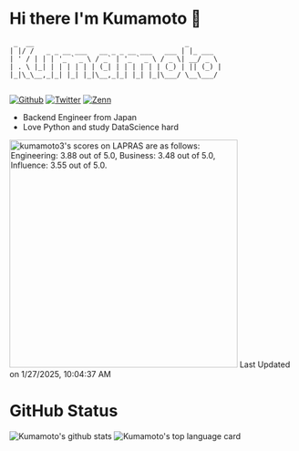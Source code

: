 # Hi there I'm Kumamoto 🐬

```
 _  __                                     _        
| |/ /   _ _ __ ___   __ _ _ __ ___   ___ | |_ ___  
| ' / | | | '_ ` _ \ / _` | '_ ` _ \ / _ \| __/ _ \ 
| . \ |_| | | | | | | (_| | | | | | | (_) | || (_) |
|_|\_\__,_|_| |_| |_|\__,_|_| |_| |_|\___/ \__\___/ 
                                                    
```

[![Github](https://img.shields.io/github/followers/Kumamoto-Hamachi?label=Follow&style=social)](https://github.com/Kumamoto-Hamachi)
[![Twitter](https://img.shields.io/twitter/follow/digitalhimiko?style=social)](https://twitter.com/digitalhimiko)
[![Zenn](https://img.shields.io/badge/Zenn-Kumamoto-lightgrey?style=flat-square&logo=zenn)](https://zenn.dev/kumamoto)

- Backend Engineer from Japan
- Love Python and study DataScience hard

<!--START_SECTION:lapras-card-->
<p ><a href="https://lapras.com/public/kumamoto3" target="_blank" rel="noopener noreferrer"><img alt="kumamoto3's scores on LAPRAS are as follows: Engineering: 3.88 out of 5.0, Business: 3.48 out of 5.0, Influence: 3.55 out of 5.0." src="https://lapras-card-generator.vercel.app/api/svg?e=3.88&b=3.48&i=3.55&b1=%23767676&b2=%23e1e1e1&i1=%23888888&i2=%23cccccc&l=en" width="400" ></a>  
Last Updated on 1/27/2025, 10:04:37 AM</p>
<!--END_SECTION:lapras-card-->

# GitHub Status

![Kumamoto's github stats](https://github-readme-stats.vercel.app/api?username=Kumamoto-Hamachi&count_private=true&show_icons=true&theme=vue)
![Kumamoto's top language card](https://github-readme-stats.vercel.app/api/top-langs/?username=Kumamoto-Hamachi)
